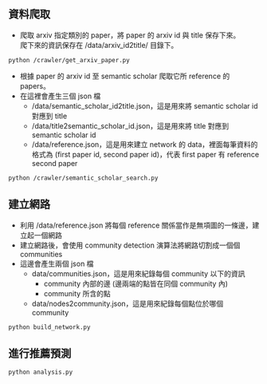 ## 資料爬取
* 爬取 arxiv 指定類別的 paper，將 paper 的 arxiv id 與 title 保存下來。<br>
爬下來的資訊保存在 /data/arxiv_id2title/ 目錄下。
```
python /crawler/get_arxiv_paper.py
```

* 根據 paper 的 arxiv id 至 semantic scholar 爬取它所 reference 的 papers。
* 在這裡會產生三個 json 檔
  * /data/semantic_scholar_id2title.json，這是用來將 semantic scholar id 對應到 title
  * /data/title2semantic_scholar_id.json，這是用來將 title 對應到 semantic scholar id
  * /data/reference.json，這是用來建立 network 的 data，裡面每筆資料的格式為 (first paper id, second paper id)，代表 first paper 有 reference second paper
```
python /crawler/semantic_scholar_search.py
```
## 建立網路
* 利用 /data/reference.json 將每個 reference 關係當作是無項圖的一條邊，建立起一個網路
* 建立網路後，會使用 community detection 演算法將網路切割成一個個 communities
* 這邊會產生兩個 json 檔
  * data/communities.json，這是用來紀錄每個 community 以下的資訊
    * community 內部的邊 (邊兩端的點皆在同個 community 內)
    * community 所含的點
  * data/nodes2community.json，這是用來紀錄每個點位於哪個 community
```
python build_network.py
```

## 進行推薦預測
```
python analysis.py
```
